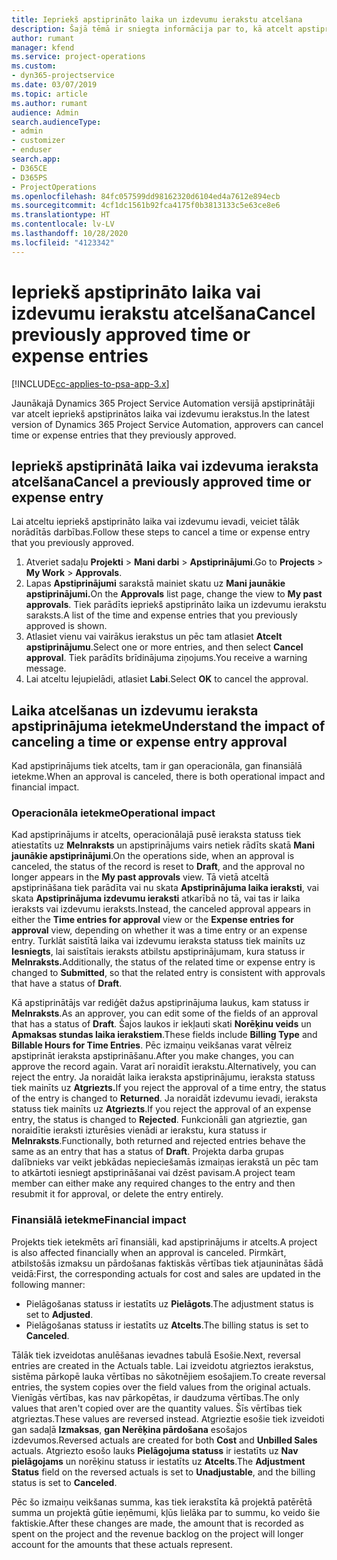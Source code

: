 ```yaml
---
title: Iepriekš apstiprināto laika un izdevumu ierakstu atcelšana
description: Šajā tēmā ir sniegta informācija par to, kā atcelt apstiprinātu projekta laiku un izmaksu darbību.
author: rumant
manager: kfend
ms.service: project-operations
ms.custom:
- dyn365-projectservice
ms.date: 03/07/2019
ms.topic: article
ms.author: rumant
audience: Admin
search.audienceType:
- admin
- customizer
- enduser
search.app:
- D365CE
- D365PS
- ProjectOperations
ms.openlocfilehash: 84fc057599dd98162320d6104ed4a7612e894ecb
ms.sourcegitcommit: 4cf1dc1561b92fca4175f0b3813133c5e63ce8e6
ms.translationtype: HT
ms.contentlocale: lv-LV
ms.lasthandoff: 10/28/2020
ms.locfileid: "4123342"
---
```

# <a name="cancel-previously-approved-time-or-expense-entries"></a><span data-ttu-id="7dbea-103">Iepriekš apstiprināto laika vai izdevumu ierakstu atcelšana</span><span class="sxs-lookup"><span data-stu-id="7dbea-103">Cancel previously approved time or expense entries</span></span>

[!INCLUDE[cc-applies-to-psa-app-3.x](../includes/cc-applies-to-psa-app-3x.md)]

<span data-ttu-id="7dbea-104">Jaunākajā Dynamics 365 Project Service Automation versijā apstiprinātāji var atcelt iepriekš apstiprinātos laika vai izdevumu ierakstus.</span><span class="sxs-lookup"><span data-stu-id="7dbea-104">In the latest version of Dynamics 365 Project Service Automation, approvers can cancel time or expense entries that they previously approved.</span></span>

## <a name="cancel-a-previously-approved-time-or-expense-entry"></a><span data-ttu-id="7dbea-105">Iepriekš apstiprinātā laika vai izdevuma ieraksta atcelšana</span><span class="sxs-lookup"><span data-stu-id="7dbea-105">Cancel a previously approved time or expense entry</span></span>

<span data-ttu-id="7dbea-106">Lai atceltu iepriekš apstiprināto laika vai izdevumu ievadi, veiciet tālāk norādītās darbības.</span><span class="sxs-lookup"><span data-stu-id="7dbea-106">Follow these steps to cancel a time or expense entry that you previously approved.</span></span>

1. <span data-ttu-id="7dbea-107">Atveriet sadaļu **Projekti** \> **Mani darbi** \> **Apstiprinājumi**.</span><span class="sxs-lookup"><span data-stu-id="7dbea-107">Go to **Projects** \> **My Work** \> **Approvals**.</span></span>
2. <span data-ttu-id="7dbea-108">Lapas **Apstiprinājumi** sarakstā mainiet skatu uz **Mani jaunākie apstiprinājumi.**</span><span class="sxs-lookup"><span data-stu-id="7dbea-108">On the **Approvals** list page, change the view to **My past approvals**.</span></span> <span data-ttu-id="7dbea-109">Tiek parādīts iepriekš apstiprināto laika un izdevumu ierakstu saraksts.</span><span class="sxs-lookup"><span data-stu-id="7dbea-109">A list of the time and expense entries that you previously approved is shown.</span></span>
3. <span data-ttu-id="7dbea-110">Atlasiet vienu vai vairākus ierakstus un pēc tam atlasiet **Atcelt apstiprinājumu**.</span><span class="sxs-lookup"><span data-stu-id="7dbea-110">Select one or more entries, and then select **Cancel approval**.</span></span> <span data-ttu-id="7dbea-111">Tiek parādīts brīdinājuma ziņojums.</span><span class="sxs-lookup"><span data-stu-id="7dbea-111">You receive a warning message.</span></span>
4. <span data-ttu-id="7dbea-112">Lai atceltu lejupielādi, atlasiet **Labi**.</span><span class="sxs-lookup"><span data-stu-id="7dbea-112">Select **OK** to cancel the approval.</span></span>

## <a name="understand-the-impact-of-canceling-a-time-or-expense-entry-approval"></a><span data-ttu-id="7dbea-113">Laika atcelšanas un izdevumu ieraksta apstiprinājuma ietekme</span><span class="sxs-lookup"><span data-stu-id="7dbea-113">Understand the impact of canceling a time or expense entry approval</span></span>

<span data-ttu-id="7dbea-114">Kad apstiprinājums tiek atcelts, tam ir gan operacionāla, gan finansiālā ietekme.</span><span class="sxs-lookup"><span data-stu-id="7dbea-114">When an approval is canceled, there is both operational impact and financial impact.</span></span>

### <a name="operational-impact"></a><span data-ttu-id="7dbea-115">Operacionāla ietekme</span><span class="sxs-lookup"><span data-stu-id="7dbea-115">Operational impact</span></span>

<span data-ttu-id="7dbea-116">Kad apstiprinājums ir atcelts, operacionālajā pusē ieraksta statuss tiek atiestatīts uz **Melnraksts** un apstiprinājums vairs netiek rādīts skatā **Mani jaunākie apstiprinājumi**.</span><span class="sxs-lookup"><span data-stu-id="7dbea-116">On the operations side, when an approval is canceled, the status of the record is reset to **Draft**, and the approval no longer appears in the **My past approvals** view.</span></span> <span data-ttu-id="7dbea-117">Tā vietā atceltā apstiprināšana tiek parādīta vai nu skata **Apstiprinājuma laika ieraksti**, vai skata **Apstiprinājuma izdevumu ieraksti** atkarībā no tā, vai tas ir laika ieraksts vai izdevumu ieraksts.</span><span class="sxs-lookup"><span data-stu-id="7dbea-117">Instead, the canceled approval appears in either the **Time entries for approval** view or the **Expense entries for approval** view, depending on whether it was a time entry or an expense entry.</span></span> <span data-ttu-id="7dbea-118">Turklāt saistītā laika vai izdevumu ieraksta statuss tiek mainīts uz **Iesniegts**, lai saistītais ieraksts atbilstu apstiprinājumam, kura statuss ir **Melnraksts.**</span><span class="sxs-lookup"><span data-stu-id="7dbea-118">Additionally, the status of the related time or expense entry is changed to **Submitted**, so that the related entry is consistent with approvals that have a status of **Draft**.</span></span>

<span data-ttu-id="7dbea-119">Kā apstiprinātājs var rediģēt dažus apstiprinājuma laukus, kam statuss ir **Melnraksts**.</span><span class="sxs-lookup"><span data-stu-id="7dbea-119">As an approver, you can edit some of the fields of an approval that has a status of **Draft**.</span></span> <span data-ttu-id="7dbea-120">Šajos laukos ir iekļauti skati **Norēķinu veids** un **Apmaksas stundas laika ierakstiem**.</span><span class="sxs-lookup"><span data-stu-id="7dbea-120">These fields include **Billing Type** and **Billable Hours for Time Entries**.</span></span> <span data-ttu-id="7dbea-121">Pēc izmaiņu veikšanas varat vēlreiz apstiprināt ieraksta apstiprināšanu.</span><span class="sxs-lookup"><span data-stu-id="7dbea-121">After you make changes, you can approve the record again.</span></span> <span data-ttu-id="7dbea-122">Varat arī noraidīt ierakstu.</span><span class="sxs-lookup"><span data-stu-id="7dbea-122">Alternatively, you can reject the entry.</span></span> <span data-ttu-id="7dbea-123">Ja noraidāt laika ieraksta apstiprinājumu, ieraksta statuss tiek mainīts uz **Atgriezts.**</span><span class="sxs-lookup"><span data-stu-id="7dbea-123">If you reject the approval of a time entry, the status of the entry is changed to **Returned**.</span></span> <span data-ttu-id="7dbea-124">Ja noraidāt izdevumu ievadi, ieraksta statuss tiek mainīts uz **Atgriezts**.</span><span class="sxs-lookup"><span data-stu-id="7dbea-124">If you reject the approval of an expense entry, the status is changed to **Rejected**.</span></span> <span data-ttu-id="7dbea-125">Funkcionāli gan atgrieztie, gan noraidītie ieraksti izturēsies vienādi ar ierakstu, kura statuss ir **Melnraksts**.</span><span class="sxs-lookup"><span data-stu-id="7dbea-125">Functionally, both returned and rejected entries behave the same as an entry that has a status of **Draft**.</span></span> <span data-ttu-id="7dbea-126">Projekta darba grupas dalībnieks var veikt jebkādas nepieciešamās izmaiņas ierakstā un pēc tam to atkārtoti iesniegt apstiprināšanai vai dzēst pavisam.</span><span class="sxs-lookup"><span data-stu-id="7dbea-126">A project team member can either make any required changes to the entry and then resubmit it for approval, or delete the entry entirely.</span></span>

### <a name="financial-impact"></a><span data-ttu-id="7dbea-127">Finansiālā ietekme</span><span class="sxs-lookup"><span data-stu-id="7dbea-127">Financial impact</span></span>

<span data-ttu-id="7dbea-128">Projekts tiek ietekmēts arī finansiāli, kad apstiprinājums ir atcelts.</span><span class="sxs-lookup"><span data-stu-id="7dbea-128">A project is also affected financially when an approval is canceled.</span></span> <span data-ttu-id="7dbea-129">Pirmkārt, atbilstošās izmaksu un pārdošanas faktiskās vērtības tiek atjauninātas šādā veidā:</span><span class="sxs-lookup"><span data-stu-id="7dbea-129">First, the corresponding actuals for cost and sales are updated in the following manner:</span></span>

- <span data-ttu-id="7dbea-130">Pielāgošanas statuss ir iestatīts uz **Pielāgots**.</span><span class="sxs-lookup"><span data-stu-id="7dbea-130">The adjustment status is set to **Adjusted**.</span></span>
- <span data-ttu-id="7dbea-131">Pielāgošanas statuss ir iestatīts uz **Atcelts**.</span><span class="sxs-lookup"><span data-stu-id="7dbea-131">The billing status is set to **Canceled**.</span></span>

<span data-ttu-id="7dbea-132">Tālāk tiek izveidotas anulēšanas ievadnes tabulā Esošie.</span><span class="sxs-lookup"><span data-stu-id="7dbea-132">Next, reversal entries are created in the Actuals table.</span></span> <span data-ttu-id="7dbea-133">Lai izveidotu atgrieztos ierakstus, sistēma pārkopē lauka vērtības no sākotnējiem esošajiem.</span><span class="sxs-lookup"><span data-stu-id="7dbea-133">To create reversal entries, the system copies over the field values from the original actuals.</span></span> <span data-ttu-id="7dbea-134">Vienīgās vērtības, kas nav pārkopētas, ir daudzuma vērtības.</span><span class="sxs-lookup"><span data-stu-id="7dbea-134">The only values that aren't copied over are the quantity values.</span></span> <span data-ttu-id="7dbea-135">Šīs vērtības tiek atgrieztas.</span><span class="sxs-lookup"><span data-stu-id="7dbea-135">These values are reversed instead.</span></span> <span data-ttu-id="7dbea-136">Atgrieztie esošie tiek izveidoti gan sadaļā **Izmaksas**, **gan Nerēķina pārdošana** esošajos izdevumos.</span><span class="sxs-lookup"><span data-stu-id="7dbea-136">Reversed actuals are created for both **Cost** and **Unbilled Sales** actuals.</span></span> <span data-ttu-id="7dbea-137">Atgriezto esošo lauks **Pielāgojuma statuss** ir iestatīts uz **Nav pielāgojams** un norēķinu statuss ir iestatīts uz **Atcelts**.</span><span class="sxs-lookup"><span data-stu-id="7dbea-137">The **Adjustment Status** field on the reversed actuals is set to **Unadjustable**, and the billing status is set to **Canceled**.</span></span>

<span data-ttu-id="7dbea-138">Pēc šo izmaiņu veikšanas summa, kas tiek ierakstīta kā projektā patērētā summa un projektā gūtie ieņēmumi, kļūs lielāka par to summu, ko veido šie faktiskie.</span><span class="sxs-lookup"><span data-stu-id="7dbea-138">After these changes are made, the amount that is recorded as spent on the project and the revenue backlog on the project will longer account for the amounts that these actuals represent.</span></span>

